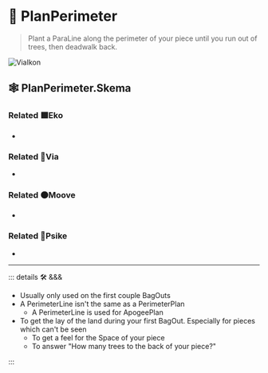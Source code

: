 # 🔻 <via>PlanPerimeter</via>

> Plant a ParaLine along the perimeter of your piece until you run out of trees, then deadwalk back.

![ViaIkon](/BetaIkon/Via_Ikon.png)

## 🕸 PlanPerimeter.Skema

### Related 🟩<ekos>Eko</ekos>

-

### Related 🔻<via>Via</via>

-

### Related 🟠<mooves>Moove</mooves>

-

### Related 💜<psike>Psike</psike>

-

---

<!-- =================================================== -->
<!-- =================================================== -->
<!-- =================================================== -->
<!-- =================================================== -->
<!-- =================================================== -->
::: details 🛠 <dev>&&&</dev>

- Usually only used on the first couple BagOuts
- A PerimeterLine isn't the same as a PerimeterPlan
    - A PerimeterLine is used for ApogeePlan
- To get the lay of the land during your first BagOut. Especially for pieces which can't be seen
    - To get a feel for the Space of your piece
    - To answer "How many trees to the back of your piece?"

:::
